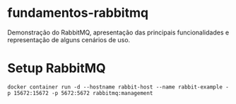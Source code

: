 # fundamentos-rabbitmq
Demonstração do RabbitMQ, apresentação das principais funcionalidades e representação de alguns cenários de uso.

# Setup RabbitMQ
`docker container run -d --hostname rabbit-host --name rabbit-example -p 15672:15672 -p 5672:5672 rabbitmq:management`
